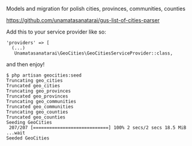 Models and migration for polish cities, provinces, communities, counties

https://github.com/unamatasanatarai/gus-list-of-cities-parser

Add this to your service provider like so:
```
'providers' => [
  (...)
   Unamatasanatarai\GeoCities\GeoCitiesServiceProvider::class,
```

and then enjoy!
```
$ php artisan geocities:seed
Truncating geo_cities
Truncated geo_cities
Truncating geo_provinces
Truncated geo_provinces
Truncating geo_communities
Truncated geo_communities
Truncating geo_counties
Truncated geo_counties
Seeding GeoCities
 207/207 [============================] 100% 2 secs/2 secs 18.5 MiB ...wait
Seeded GeoCities
```